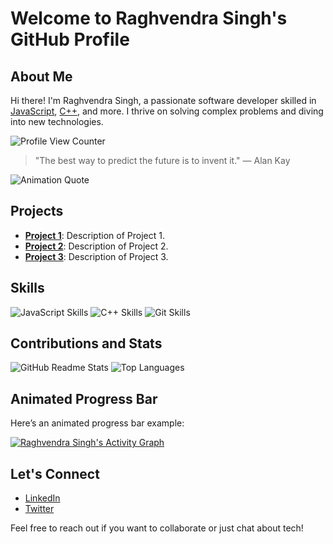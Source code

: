 # Welcome to Raghvendra Singh's GitHub Profile

## About Me

Hi there! I'm Raghvendra Singh, a passionate software developer skilled in [JavaScript](https://developer.mozilla.org/en-US/docs/Web/JavaScript), [C++](https://en.wikipedia.org/wiki/C%2B%2B), and more. I thrive on solving complex problems and diving into new technologies.

![Profile View Counter](https://komarev.com/ghpvc/?username=raghav4444)

> "The best way to predict the future is to invent it." — Alan Kay

![Animation Quote](https://blossom.co/wp-content/uploads/2015/04/AlanKayQuote.jpg)

## Projects

- [**Project 1**](https://github.com/raghav4444/project1): Description of Project 1.
- [**Project 2**](https://github.com/raghav4444/project2): Description of Project 2.
- [**Project 3**](https://github.com/raghav4444/project3): Description of Project 3.

## Skills

![JavaScript Skills](https://img.shields.io/badge/JavaScript-Advanced-brightgreen)
![C++ Skills](https://img.shields.io/badge/C%2B%2B-Intermediate-blue)
![Git Skills](https://img.shields.io/badge/Git-Expert-red)

## Contributions and Stats

![GitHub Readme Stats](https://github-readme-streak-stats.herokuapp.com?user=raghav4444&theme=dark-smoky&date_format=M%20j%5B%2C%20Y%5D&background=0D1117&ring=FF3C74&currStreakNum=FFFFFF&dates=FF3C74&sideLabels=FFFFFF&fire=FF3C74&sideNums=FFFFFF&currStreakLabel=62C4FF&border=FF3C74)
![Top Languages](https://github-readme-stats.vercel.app/api/top-langs/?username=raghav4444&layout=compact&theme=radical)

## Animated Progress Bar

Here’s an animated progress bar example:
<div>
    <a href="#"><img alt="Raghvendra Singh's Activity Graph" src="https://github-readme-activity-graph.vercel.app/graph?username=raghav4444&custom_title=Prateek%27s%20Contribution%20Graph&bg_color=0D1117&color=ff3c74&line=FFFFFF&point=ff3c74&hide_border=true" /></a>
</div>




## Let's Connect

- [LinkedIn](https://www.linkedin.com/in/raghvendra-singh/)
- [Twitter](https://twitter.com/raghvendra-singh)

Feel free to reach out if you want to collaborate or just chat about tech!
